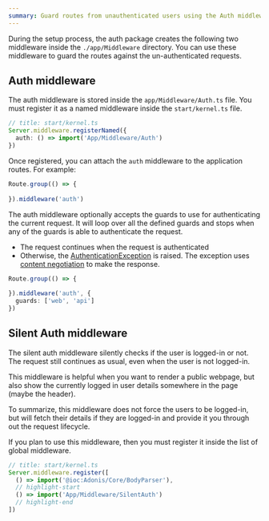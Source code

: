 ```yaml
---
summary: Guard routes from unauthenticated users using the Auth middleware
---
```


During the setup process, the auth package creates the following two middleware inside the `./app/Middleware` directory. You can use these middleware to guard the routes against the un-authenticated requests.

## Auth middleware
The auth middleware is stored inside the `app/Middleware/Auth.ts` file. You must register it as a named middleware inside the `start/kernel.ts` file.

```ts
// title: start/kernel.ts
Server.middleware.registerNamed({
  auth: () => import('App/Middleware/Auth')
})
```

Once registered, you can attach the `auth` middleware to the application routes. For example:

```ts
Route.group(() => {
  
}).middleware('auth')
```

The auth middleware optionally accepts the guards to use for authenticating the current request. It will loop over all the defined guards and stops when any of the guards is able to authenticate the request.

- The request continues when the request is authenticated
- Otherwise, the [AuthenticationException](https://github.com/adonisjs/auth/blob/develop/src/Exceptions/AuthenticationException.ts) is raised. The exception uses [content negotiation](https://github.com/adonisjs/auth/blob/develop/src/Exceptions/AuthenticationException.ts#L113-L149) to make the response.

```ts
Route.group(() => {
  
}).middleware('auth', {
  guards: ['web', 'api']
})
```

## Silent Auth middleware
The silent auth middleware silently checks if the user is logged-in or not. The request still continues as usual, even when the user is not logged-in.

This middleware is helpful when you want to render a public webpage, but also show the currently logged in user details somewhere in the page (maybe the header).

To summarize, this middleware does not force the users to be logged-in, but will fetch their details if they are logged-in and provide it you through out the request lifecycle.

If you plan to use this middleware, then you must register it inside the list of global middleware.

```ts
// title: start/kernel.ts
Server.middleware.register([
  () => import('@ioc:Adonis/Core/BodyParser'),
  // highlight-start
  () => import('App/Middleware/SilentAuth')
  // highlight-end
])
```
